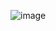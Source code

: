 ![image](https://user-images.githubusercontent.com/85243693/179842684-1745b08d-289d-4318-8aca-c33df4022310.png)
